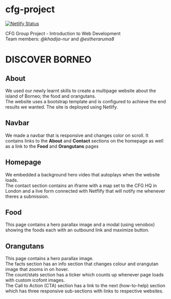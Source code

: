 # cfg-project

[![Netlify Status](https://api.netlify.com/api/v1/badges/64b50d91-5e3b-4ba7-90c2-2b9d731c21fa/deploy-status)](https://app.netlify.com/sites/discoverborneo/deploys)

CFG Group Project - Introduction to Web Development  
Team members: *@khadija-nur* and *@estheraruma8*

# **DISCOVER BORNEO**  
## About  
We used our newly learnt skills to create a multipage website about the island of Borneo; the food and orangutans.  
The website uses a bootstrap template and is configured to achieve the end results we wanted. 
The site is deployed using Netlify. 

## Navbar
We made a navbar that is responsive and changes color on scroll. It contains links to the **About** and **Contact** sections on the homepage as well as a link to the **Food** and **Orangutans** pages 

## Homepage  
We embedded a background hero video that autoplays when the website loads.  
The contact section contains an iframe with a map set to the CFG HQ in London and a live form connected with Netflify that will notify me whenever theres a submission.

## Food  
This page contains a hero parallax image and a modal (using venobox) showing the foods each with an outbound link and maximize button.  

## Orangutans  
This page contains a hero parallax image.  
The facts section has an info section that changes colour and orangutan image that zooms in on hover.  
The count/stats section has a ticker which counts up whenever page loads with custom icofont images.  
The Call to Action (CTA) section has a link to the next (how-to-help) section which has three responsive sub-sections with links to respective websites.  







